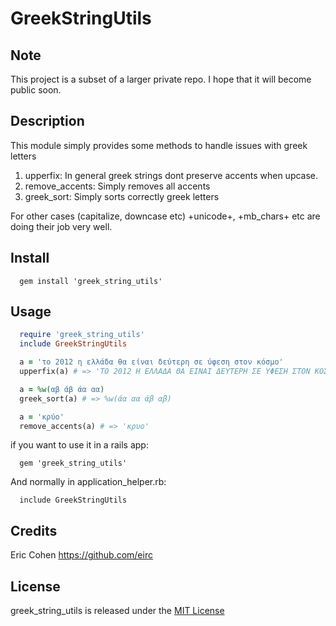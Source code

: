 # GreekStringUtils

## Note

This project is a subset of a larger private repo. I hope that it will become
public soon.

## Description

This module simply provides some methods to handle issues with greek letters

1. upperfix: In general greek strings dont preserve accents when upcase.
2. remove_accents: Simply removes all accents
3. greek_sort: Simply sorts correctly greek letters

For other cases (capitalize, downcase etc) +unicode+, +mb_chars+ etc are doing
their job very well.

## Install

```
  gem install 'greek_string_utils'
```

## Usage

```ruby
  require 'greek_string_utils'
  include GreekStringUtils

  a = 'το 2012 η ελλάδα θα είναι δεύτερη σε ύφεση στον κόσμο'
  upperfix(a) # => 'ΤΟ 2012 Η ΕΛΛΑΔΑ ΘΑ ΕΙΝΑΙ ΔΕΥΤΕΡΗ ΣΕ ΥΦΕΣΗ ΣΤΟΝ ΚΟΣΜΟ'

  a = %w(αβ άβ άα αα)
  greek_sort(a) # => %w(άα αα άβ αβ)

  a = 'κρύο'
  remove_accents(a) # => 'κρυο'
```

if you want to use it in a rails app:

```
  gem 'greek_string_utils'
```
And normally in application_helper.rb:

```
  include GreekStringUtils
```

## Credits

Eric Cohen https://github.com/eirc


## License

greek_string_utils is released under the [MIT License](http://opensource.org/licenses/MIT)
